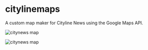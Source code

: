 # citylinemaps
A custom map maker for Cityline News using the Google Maps API.

![citynews map](https://i.imgur.com/DxquWkM.png)

![citynews map](https://i.imgur.com/Yp9VGvz.png)
